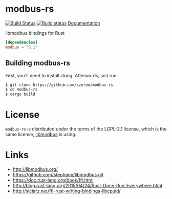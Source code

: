 # modbus-rs

[![Build Status](https://travis-ci.org/zzeroo/modbus-rs.svg?branch=master)](https://travis-ci.org/zzeroo/modbus-rs)
[![Build status](https://ci.appveyor.com/api/projects/status/dfjyswsgj6menctw?svg=true)](https://ci.appveyor.com/project/zzeroo/modbus-rs)
[Documentation](http://zzeroo.com)

libmodbus bindings for Rust

```toml
[dependencies]
modbus = "0.1"
```

## Building modbus-rs

First, you'll need to install _clang_. Afterwards, just run:

```sh
$ git clone https://github.com/zzeroo/modbus-rs
$ cd modbus-rs
$ cargo build
```

# License
`modbus-rs` is distributed under the terms of the LGPL-2.1 license,
which is the same license, [libmodbus](http://libmodbus.org/) is using.



# Links
* http://libmodbus.org/
* https://github.com/stephane/libmodbus.git
* https://doc.rust-lang.org/book/ffi.html
* http://blog.rust-lang.org/2015/04/24/Rust-Once-Run-Everywhere.html
* http://siciarz.net/ffi-rust-writing-bindings-libcpuid/
